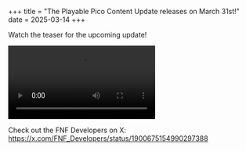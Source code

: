 +++
title = "The Playable Pico Content Update releases on March 31st!"
date = 2025-03-14
+++

Watch the teaser for the upcoming update!

<!-- more -->

<video src="/img/2025-03-14/update-teaser-pitstop-2.mp4" controls="controls">
</video>

Check out the FNF Developers on X: https://x.com/FNF_Developers/status/1900675154990297388
